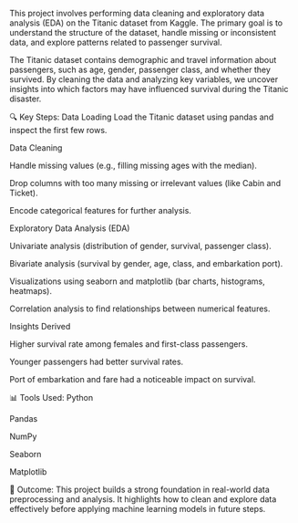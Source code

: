 This project involves performing data cleaning and exploratory data analysis (EDA) on the Titanic dataset from Kaggle. The primary goal is to understand the structure of the dataset, handle missing or inconsistent data, and explore patterns related to passenger survival.

The Titanic dataset contains demographic and travel information about passengers, such as age, gender, passenger class, and whether they survived. By cleaning the data and analyzing key variables, we uncover insights into which factors may have influenced survival during the Titanic disaster.

🔍 Key Steps: Data Loading Load the Titanic dataset using pandas and inspect the first few rows.

Data Cleaning

Handle missing values (e.g., filling missing ages with the median).

Drop columns with too many missing or irrelevant values (like Cabin and Ticket).

Encode categorical features for further analysis.

Exploratory Data Analysis (EDA)

Univariate analysis (distribution of gender, survival, passenger class).

Bivariate analysis (survival by gender, age, class, and embarkation port).

Visualizations using seaborn and matplotlib (bar charts, histograms, heatmaps).

Correlation analysis to find relationships between numerical features.

Insights Derived

Higher survival rate among females and first-class passengers.

Younger passengers had better survival rates.

Port of embarkation and fare had a noticeable impact on survival.

📊 Tools Used: Python

Pandas

NumPy

Seaborn

Matplotlib

🎯 Outcome: This project builds a strong foundation in real-world data preprocessing and analysis. It highlights how to clean and explore data effectively before applying machine learning models in future steps.
